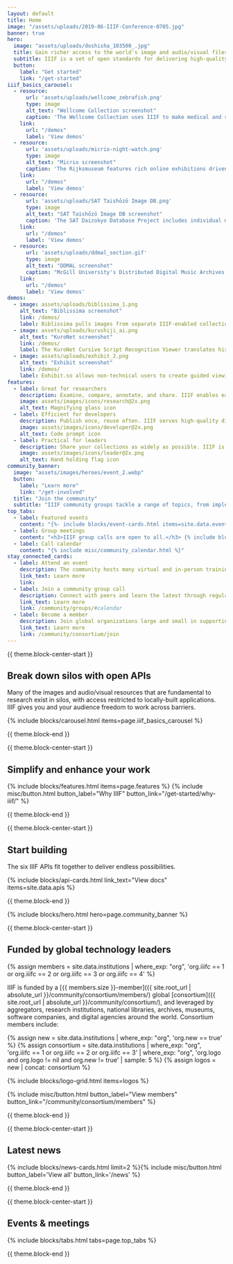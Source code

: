 ```yaml
---
layout: default
title: Home
image: "/assets/uploads/2019-06-IIIF-Conference-0705.jpg"
banner: true
hero:
  image: "assets/uploads/doshisha_103500_.jpg"
  title: Gain richer access to the world's image and audio/visual files
  subtitle: IIIF is a set of open standards for delivering high-quality, attributed digital objects online at scale. It’s also an international community developing and implementing the IIIF APIs. IIIF is backed by a consortium of leading cultural institutions.
  button:
    label: "Get started"
    link: "/get-started"
iiif_basics_carousel:
  - resource:
      url: 'assets/uploads/wellcome_zebrafish.png'
      type: image
      alt_text: "Wellcome Collection screenshot"
      caption: 'The Wellcome Collection uses IIIF to make medical and scientific materials available via the custom-built Wellcome Viewer, and to offer multiple image download sizes to users.'
    link:
      url: "/demos"
      label: 'View demos'
  - resource:
      url: 'assets/uploads/micrio-night-watch.png'
      type: image
      alt_text: "Micrio screenshot"
      caption: 'The Rijksmuseum features rich online exhibitions driven by IIIF annotations.'
    link:
      url: "/demos"
      label: 'View demos'
  - resource:
      url: 'assets/uploads/SAT Taishōzō Image DB.png'
      type: image
      alt_text: "SAT Taishōzō Image DB screenshot"
      caption: 'The SAT Daizokyo Database Project includes individual mandalas with over 400 IIIF annotations, using Mirador.'
    link:
      url: "/demos"
      label: 'View demos'
  - resource:
      url: 'assets/uploads/ddmal_section.gif'
      type: image
      alt_text: "DDMAL screenshot"
      caption: "McGill University's Distributed Digital Music Archives & Libraries Lab uses the Presentation API to integrate audio and moving images."
    link:
      url: "/demos"
      label: 'View demos'
demos:
  - image: assets/uploads/biblissima_1.png
    alt_text: "Biblissima screenshot"
    link: /demos/
    label: Biblissima pulls images from separate IIIF-enabled collections to digitally reunite missing manuscript illuminations with their original pages.
  - image: assets/uploads/kurushiji_ai.png
    alt_text: "KuroNet screenshot"
    link: /demos/
    label: The KuroNet Cursive Script Recognition Viewer translates historical Japanese cursive using IIIF.
  - image: assets/uploads/exhibit_2.png
    alt_text: "Exhibit screenshot"
    link: /demos/
    label: Exhibit.so allows non-technical users to create guided viewing experiences for one or many IIIF resources using IIIF annotations.
features:
  - label: Great for researchers
    description: Examine, compare, annotate, and share. IIIF enables easy use across repositories, with tools to aid research and presentation.
    image: assets/images/icons/research@2x.png
    alt_text: Magnifying glass icon
  - label: Efficient for developers
    description: Publish once, reuse often. IIIF serves high-quality digital objects to your own site and others in many formats, without vendor lock-in.
    image: assets/images/icons/developer@2x.png
    alt_text: Code prompt icon
  - label: Practical for leaders
    description: Share your collections as widely as possible. IIIF is a cost-effective way to serve billions of digital objects with open-source, community-driven ethics.
    image: assets/images/icons/leader@2x.png
    alt_text: Hand holding flag icon
community_banner:
  image: "assets/images/heroes/event_2.webp"
  button:
    label: "Learn more"
    link: "/get-involved"
  title: "Join the community"
  subtitle: "IIIF community groups tackle a range of topics, from implementing IIIF for specific communities to crafting new technical specifications."
top_tabs:
  - label: Featured events
    content: "{%- include blocks/event-cards.html items=site.data.events limit=4 -%}{%- include misc/button.html button_label='View all' button_link='/events' -%}"
  - label: Group meetings
    content: "<h3>IIIF group calls are open to all.</h3> {% include blocks/event-cards.html limit=4 type='community_call' %}{%- include misc/button.html button_label='View all' button_link='/news-and-events/#call-calendar' -%}"
  - label: Call calendar
    content: "{% include misc/community_calendar.html %}"
stay_connected_cards:
  - label: Attend an event
    description: The community hosts many virtual and in-person trainings, conferences, and other events.
    link_text: Learn more
    link:
  - label: Join a community group call
    description: Connect with peers and learn the latest through regular calls open to everyone.
    link_text: Learn more
    link: /community/groups/#calendar
  - label: Become a member
    description: Join global organizations large and small in supporting the IIIF community’s work.
    link_text: Learn more
    link: /community/consortium/join
---
```


{{ theme.block-center-start }}

## Break down silos with open APIs
Many of the images and audio/visual resources that are fundamental to research exist in silos, with access restricted to locally-built applications. IIIF gives you and your audience freedom to work across barriers.

{% include blocks/carousel.html items=page.iiif_basics_carousel %}

{{ theme.block-end }}




{{ theme.block-center-start }}

## Simplify and enhance your work
{% include blocks/features.html items=page.features %}
{% include misc/button.html button_label="Why IIIF" button_link="/get-started/why-iiif/" %}

{{ theme.block-end }}




{{ theme.block-center-start }}

## Start building
The six IIIF APIs fit together to deliver endless possibilities.

{% include blocks/api-cards.html link_text="View docs" items=site.data.apis %}

{{ theme.block-end }}



{% include blocks/hero.html hero=page.community_banner %}



{{ theme.block-center-start }}

## Funded by global technology leaders

{% assign members = site.data.institutions | where_exp: "org", 'org.iiifc == 1 or org.iiifc == 2 or org.iiifc == 3 or org.iiifc == 4' %}

IIIF is funded by a [{{ members.size }}-member]({{ site.root_url | absolute_url }}/community/consortium/members/) global [consortium]({{ site.root_url | absolute_url }}/community/consortium/), and leveraged by aggregators, research institutions, national libraries, archives, museums, software companies, and digital agencies around the world. Consortium members include:

{% assign new = site.data.institutions | where_exp: "org", 'org.new == true' %}
{% assign consortium = site.data.institutions | where_exp: "org", 'org.iiifc == 1 or org.iiifc == 2 or org.iiifc == 3' | where_exp: "org", 'org.logo and org.logo != nil and org.new != true' | sample: 5  %}
{% assign logos = new | concat: consortium %}

{% include blocks/logo-grid.html items=logos %}

{% include misc/button.html button_label="View members" button_link="/community/consortium/members" %}

{{ theme.block-end }}


{{ theme.block-center-start }}

## Latest news

{% include blocks/news-cards.html limit=2 %}{% include misc/button.html button_label='View all' button_link='/news' %}

{{ theme.block-end }}


{{ theme.block-center-start }}

## Events & meetings

{% include blocks/tabs.html  tabs=page.top_tabs %}




{{ theme.block-end }}
